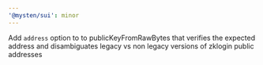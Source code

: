 ```yaml
---
'@mysten/sui': minor
---
```


Add `address` option to to publicKeyFromRawBytes that verifies the expected address and disambiguates legacy vs non legacy versions of zklogin public addresses
